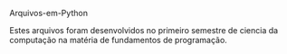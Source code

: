 Arquivos-em-Python

Estes arquivos foram desenvolvidos no primeiro semestre de ciencia da computação na matéria de fundamentos de programação.
